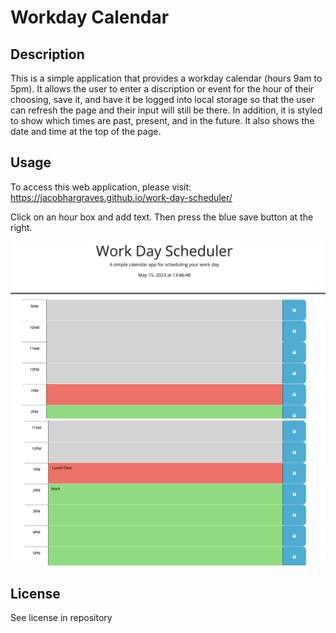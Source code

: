 # Workday Calendar

## Description

This is a simple application that provides a workday calendar (hours 9am to 5pm).  It allows the user to enter a discription or event for the hour of their choosing, save it, and have it be logged into local storage so that the user can refresh the page and their input will still be there.  In addition, it is styled to show which times are past, present, and in the future.  It also shows the date and time at the top of the page.

## Usage

To access this web application, please visit:
https://jacobhargraves.github.io/work-day-scheduler/

Click on an hour box and add text.  Then press the blue save button at the right.

![alt text](./assets/images/Screenshot%202023-05-15%20at%201.46.49%20PM.png)
![alt text](./assets/images/Screenshot%202023-05-15%20at%201.47.13%20PM.png)

## License

See license in repository